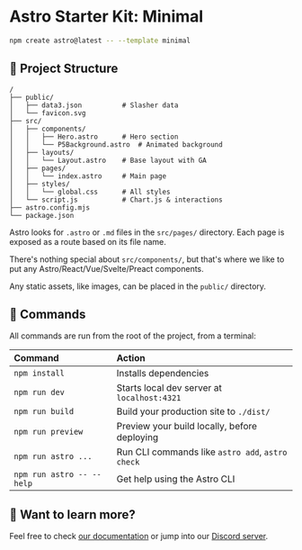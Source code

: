 # Astro Starter Kit: Minimal

```sh
npm create astro@latest -- --template minimal
```

## 🚀 Project Structure


```
/
├── public/
│   ├── data3.json          # Slasher data
│   └── favicon.svg
├── src/
│   ├── components/
│   │   ├── Hero.astro      # Hero section
│   │   └── P5Background.astro  # Animated background
│   ├── layouts/
│   │   └── Layout.astro    # Base layout with GA
│   ├── pages/
│   │   └── index.astro     # Main page
│   ├── styles/
│   │   └── global.css      # All styles
│   └── script.js           # Chart.js & interactions
├── astro.config.mjs
└── package.json
```


Astro looks for `.astro` or `.md` files in the `src/pages/` directory. Each page is exposed as a route based on its file name.

There's nothing special about `src/components/`, but that's where we like to put any Astro/React/Vue/Svelte/Preact components.

Any static assets, like images, can be placed in the `public/` directory.

## 🧞 Commands

All commands are run from the root of the project, from a terminal:

| Command                   | Action                                           |
| :------------------------ | :----------------------------------------------- |
| `npm install`             | Installs dependencies                            |
| `npm run dev`             | Starts local dev server at `localhost:4321`      |
| `npm run build`           | Build your production site to `./dist/`          |
| `npm run preview`         | Preview your build locally, before deploying     |
| `npm run astro ...`       | Run CLI commands like `astro add`, `astro check` |
| `npm run astro -- --help` | Get help using the Astro CLI                     |

## 👀 Want to learn more?

Feel free to check [our documentation](https://docs.astro.build) or jump into our [Discord server](https://astro.build/chat).
